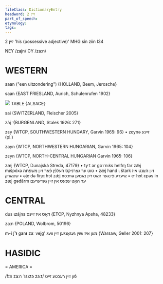 ```yaml
---
fileClass: DictionaryEntry
headword: זײַן 2
part_of_speech: 
etymology: 
tags: 
---
```

זײַן 2
'his (possessive adjective)'
MHG sîn
ziin
I34

NEY /zajn/
CY /za:n/

WESTERN
========

saan ("een uitzondering")  {HOLLAND, Beem, Jerosche}

saan {EAST FRIESLAND, Aurich, Schulenrufen 1902}

![](https://ia802902.us.archive.org/9/items/Yiddish-Dialect-Maps/map%20-%20FoY3-53%20-%20possessive%20adjective.jpg)
TABLE {ALSACE}

sai {SWITZERLAND, Fleischer 2005}

zâj ̃ {BURGENLAND, Stalek 1926: 271}

zɛy {WTCP, SOUTHWESTERN HUNGARY, Garvin 1965: 96}
	•	zɛynə זײַנע (pl.)

zayn {WTCP, NORTHWESTERN HUNGARIAN, Garvin 1965: 104}

zɛyn {WTCP, NORTH-CENTRAL HUNGARIAN Garvin 1965: 106}

zæj {WTCP, Dunajská Streda, 47179}
	•	tyˑt ər goˑrnɩks helfɱ far zæ̃j mɩšpóxə טוט  ער גאָרניקס העלפֿן פֿאַר זײַן משפּחה
	•	zæj hand ɩ štark זײַן האַנט איז שטאַרק
	•	əjeˑdə fiŋα hɔt zǽj noːmə אַיעדע פֿינגער האָט זײַן נאָמען
	•	eˑ hɔt ɛpəs in zæj gədárm ער האָט עפּעס אין זײַן געדערעם 

CENTRAL
========

dus ɩzájns דאָס איז זײַנס {ETCP, Nyzhnya Apsha, 48233}

zaːn {POLAND, Wolbrom, 50196}

m-i ʃ'ᵻ ganᵻ zaː vejg' מען איז שוין געגאַנגען זײַן וועג {Warsaw, Geller 2001: 207}

HASIDIC
=======
= AMERICA = 

/fɪn zaːn ˈrɛxtə zaːt/ פֿון זײַן רעכטע זײַט